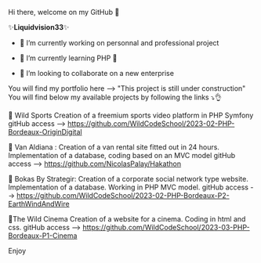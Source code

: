  Hi there, welcome on my GitHub 👋

✨**Liquidvision33**✨ 

- 🔭 I’m currently working on personnal and professional project 

- 🌱 I’m currently learning PHP 👀
  
- 👯 I’m looking to collaborate on a new enterprise

You will find my portfolio here --> "This project is still under construction"
You will find below my available projects by following the links ⤵️👌


🏀 Wild Sports
Creation of a freemium sports video platform in PHP Symfony
gitHub access --> https://github.com/WildCodeSchool/2023-02-PHP-Bordeaux-OriginDigital

🚐 Van Aldiana :
Creation of a van rental site fitted out in 24 hours. Implementation of a database, coding based on an MVC model
gitHub access --> https://github.com/NicolasPalay/Hakathon

👥 Bokas By Strategir:
Creation of a corporate social network type website. Implementation of a database. Working in PHP MVC model.
gitHub access --> https://github.com/WildCodeSchool/2023-02-PHP-Bordeaux-P2-EarthWindAndWire

🎥The Wild Cinema
Creation of a website for a cinema. Coding in html and css.
gitHub access --> https://github.com/WildCodeSchool/2023-03-PHP-Bordeaux-P1-Cinema

Enjoy


